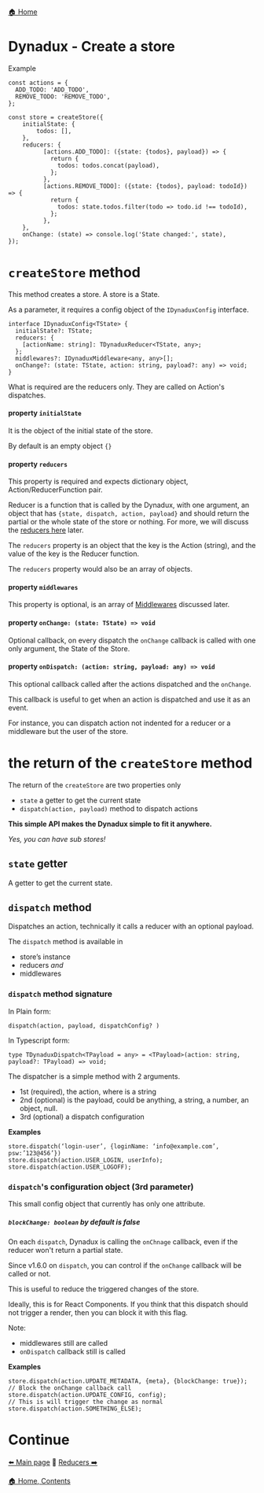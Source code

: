 [🏠 Home](../README.md)

# Dynadux - Create a store

Example

```
const actions = {
  ADD_TODO: 'ADD_TODO',
  REMOVE_TODO: 'REMOVE_TODO',
};

const store = createStore({
    initialState: {
        todos: [],
    },
    reducers: {
          [actions.ADD_TODO]: ({state: {todos}, payload}) => {
            return {
              todos: todos.concat(payload),
            };
          },
          [actions.REMOVE_TODO]: ({state: {todos}, payload: todoId}) => {
            return {
              todos: state.todos.filter(todo => todo.id !== todoId),
            };
          },
    },
    onChange: (state) => console.log('State changed:', state),
});

```

# `createStore` method

This method creates a store. A store is a State.

As a parameter, it requires a config object of the `IDynaduxConfig` interface.

```
interface IDynaduxConfig<TState> {
  initialState?: TState;
  reducers: {
    [actionName: string]: TDynaduxReducer<TState, any>;
  };
  middlewares?: IDynaduxMiddleware<any, any>[];
  onChange?: (state: TState, action: string, payload?: any) => void;
}
```
What is required are the reducers only. They are called on Action's dispatches.

#### property `initialState`

It is the object of the initial state of the store.

By default is an empty object `{}`

#### property `reducers`

This property is required and expects dictionary object, Action/ReducerFunction pair.

Reducer is a function that is called by the Dynadux, with one argument, an object that has `{state, dispatch, action, payload}` and should return the partial or the whole state of the store or nothing. 
For more, we will discuss the [reducers here](doc/API-Reducers.md) later.

The `reducers` property is an object that the key is the Action (string), and the value of the key is the Reducer function.

The `reducers` property would also be an array of objects.

#### property `middlewares`

This property is optional, is an array of [Middlewares](doc/API-Middlewares.md) discussed later.

#### property `onChange: (state: TState) => void`

Optional callback, on every dispatch the `onChange` callback is called with one only argument, the State of the Store.

#### property `onDispatch: (action: string, payload: any) => void`

This optional callback called after the actions dispatched and the `onChange`.

This callback is useful to get when an action is dispatched and use it as an event.

For instance, you can dispatch action not indented for a reducer or a middleware but the user of the store.

# the return of the `createStore` method

The return of the `createStore` are two properties only
- `state` a getter to get the current state
- `dispatch(action, payload)` method to dispatch actions

**This simple API makes the Dynadux simple to fit it anywhere.**

_Yes, you can have sub stores!_

## `state` getter

A getter to get the current state.

## `dispatch` method

Dispatches an action, technically it calls a reducer with an optional payload.

The `dispatch` method is available in

- store’s instance
- reducers _and_
- middlewares

### `dispatch` method signature

In Plain form:
```
dispatch(action, payload, dispatchConfig? )
```
In Typescript form:
```
type TDynaduxDispatch<TPayload = any> = <TPayload>(action: string, payload?: TPayload) => void;
```

The dispatcher is a simple method with 2 arguments.

- 1st (required), the action, where is a string
- 2nd (optional) is the payload, could be anything, a string, a number, an object, null.
- 3rd (optional) a dispatch configuration

**Examples**

```
store.dispatch(‘login-user’, {loginName: ‘info@example.com’, psw:’123@456’})
store.dispatch(action.USER_LOGIN, userInfo);
store.dispatch(action.USER_LOGOFF);
```

### `dispatch`'s configuration object (3rd parameter)

This small config object that currently has only one attribute.

##### `blockChange: boolean` by default is false

On each `dispatch`, Dynadux is calling the `onChnage` callback, even if the reducer won't return a partial state.

Since v1.6.0 on `dispatch`, you can control if the `onChange` callback will be called or not.

This is useful to reduce the triggered changes of the store.

Ideally, this is for React Components. If you think that this dispatch should not trigger a render, then you can block it with this flag.

Note:
- middlewares still are called
- `onDispatch` callback still is called

**Examples**
 
```
store.dispatch(action.UPDATE_METADATA, {meta}, {blockChange: true});    // Block the onChange callback call
store.dispatch(action.UPDATE_CONFIG, config);                           // This is will trigger the change as normal
store.dispatch(action.SOMETHING_ELSE);
```

# Continue

[⬅️ Main page](../README.md) 🔶 [Reducers ➡️](doc/API-Reducers.md) 

[🏠 Home, Contents](../README.md#table-of-contents)

